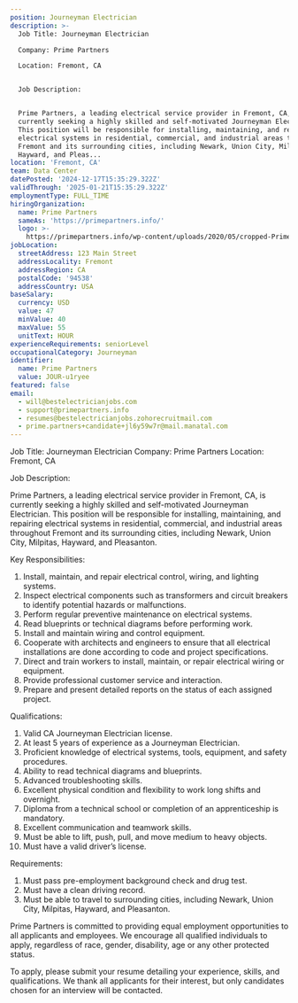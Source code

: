 ```yaml
---
position: Journeyman Electrician
description: >-
  Job Title: Journeyman Electrician

  Company: Prime Partners

  Location: Fremont, CA


  Job Description:


  Prime Partners, a leading electrical service provider in Fremont, CA, is
  currently seeking a highly skilled and self-motivated Journeyman Electrician.
  This position will be responsible for installing, maintaining, and repairing
  electrical systems in residential, commercial, and industrial areas throughout
  Fremont and its surrounding cities, including Newark, Union City, Milpitas,
  Hayward, and Pleas...
location: 'Fremont, CA'
team: Data Center
datePosted: '2024-12-17T15:35:29.322Z'
validThrough: '2025-01-21T15:35:29.322Z'
employmentType: FULL_TIME
hiringOrganization:
  name: Prime Partners
  sameAs: 'https://primepartners.info/'
  logo: >-
    https://primepartners.info/wp-content/uploads/2020/05/cropped-Prime-Partners-Logo-NO-BG-1-1.png
jobLocation:
  streetAddress: 123 Main Street
  addressLocality: Fremont
  addressRegion: CA
  postalCode: '94538'
  addressCountry: USA
baseSalary:
  currency: USD
  value: 47
  minValue: 40
  maxValue: 55
  unitText: HOUR
experienceRequirements: seniorLevel
occupationalCategory: Journeyman
identifier:
  name: Prime Partners
  value: JOUR-u1ryee
featured: false
email:
  - will@bestelectricianjobs.com
  - support@primepartners.info
  - resumes@bestelectricianjobs.zohorecruitmail.com
  - prime.partners+candidate+jl6y59w7r@mail.manatal.com
---
```




Job Title: Journeyman Electrician
Company: Prime Partners
Location: Fremont, CA

Job Description:

Prime Partners, a leading electrical service provider in Fremont, CA, is currently seeking a highly skilled and self-motivated Journeyman Electrician. This position will be responsible for installing, maintaining, and repairing electrical systems in residential, commercial, and industrial areas throughout Fremont and its surrounding cities, including Newark, Union City, Milpitas, Hayward, and Pleasanton.

Key Responsibilities:

1. Install, maintain, and repair electrical control, wiring, and lighting systems.
2. Inspect electrical components such as transformers and circuit breakers to identify potential hazards or malfunctions.
3. Perform regular preventive maintenance on electrical systems.
4. Read blueprints or technical diagrams before performing work.
5. Install and maintain wiring and control equipment.
6. Cooperate with architects and engineers to ensure that all electrical installations are done according to code and project specifications.
7. Direct and train workers to install, maintain, or repair electrical wiring or equipment.
8. Provide professional customer service and interaction.
9. Prepare and present detailed reports on the status of each assigned project.

Qualifications:

1. Valid CA Journeyman Electrician license.
2. At least 5 years of experience as a Journeyman Electrician.
3. Proficient knowledge of electrical systems, tools, equipment, and safety procedures.
4. Ability to read technical diagrams and blueprints.
5. Advanced troubleshooting skills.
6. Excellent physical condition and flexibility to work long shifts and overnight.
7. Diploma from a technical school or completion of an apprenticeship is mandatory.
8. Excellent communication and teamwork skills.
9. Must be able to lift, push, pull, and move medium to heavy objects.
10. Must have a valid driver’s license.

Requirements:

1. Must pass pre-employment background check and drug test.
2. Must have a clean driving record.
3. Must be able to travel to surrounding cities, including Newark, Union City, Milpitas, Hayward, and Pleasanton.

Prime Partners is committed to providing equal employment opportunities to all applicants and employees. We encourage all qualified individuals to apply, regardless of race, gender, disability, age or any other protected status.

To apply, please submit your resume detailing your experience, skills, and qualifications. We thank all applicants for their interest, but only candidates chosen for an interview will be contacted.
